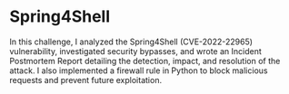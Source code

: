 # Spring4Shell
In this challenge, I analyzed the Spring4Shell (CVE-2022-22965) vulnerability, investigated security bypasses, and wrote an Incident Postmortem Report detailing the detection, impact, and resolution of the attack. I also implemented a firewall rule in Python to block malicious requests and prevent future exploitation.
